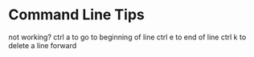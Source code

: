 Command Line Tips
=================

not working?
ctrl a to go to beginning of line
ctrl e to end of line
ctrl k to delete a line forward

